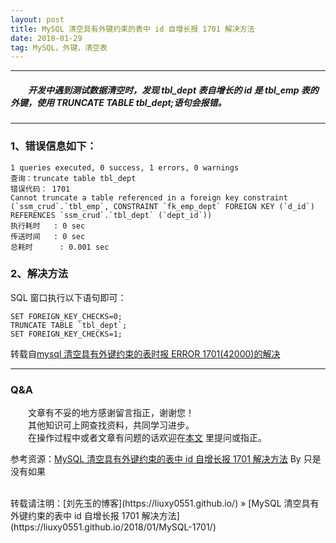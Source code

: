```yaml
---
layout: post
title: MySQL 清空具有外键约束的表中 id 自增长报 1701 解决方法
date: 2018-01-29
tag: MySQL，外键，清空表
---
```


___
##### 　　开发中遇到测试数据清空时，发现 tbl_dept 表自增长的 id 是 tbl_emp 表的外键，使用 TRUNCATE TABLE tbl_dept;语句会报错。

___
### 1、错误信息如下：

    1 queries executed, 0 success, 1 errors, 0 warnings
    查询：truncate table tbl_dept
    错误代码： 1701
    Cannot truncate a table referenced in a foreign key constraint (`ssm_crud`.`tbl_emp`, CONSTRAINT `fk_emp_dept` FOREIGN KEY (`d_id`) REFERENCES `ssm_crud`.`tbl_dept` (`dept_id`))
    执行耗时   : 0 sec
    传送时间   : 0 sec
    总耗时      : 0.001 sec

### 2、解决方法
SQL 窗口执行以下语句即可：

    SET FOREIGN_KEY_CHECKS=0;
    TRUNCATE TABLE `tbl_dept`;
    SET FOREIGN_KEY_CHECKS=1;

转载自[mysql 清空具有外键约束的表时报 ERROR 1701(42000)的解决](https://www.aliang.org/MySQL/874.html)

___
### Q&A

　　文章有不妥的地方感谢留言指正，谢谢您！  
　　其他知识可上网查找资料，共同学习进步。  
　　在操作过程中或者文章有问题的话欢迎在[本文](https://liuxy0551.github.io/2018/01/MySQL-1701/) 里提问或指正。  


参考资源：[MySQL 清空具有外键约束的表中 id 自增长报 1701 解决方法](http://blog.csdn.net/m0_38130651/article/details/79192506) By 只是没有如果

<br>
转载请注明：[刘先玉的博客](https://liuxy0551.github.io/) » [MySQL 清空具有外键约束的表中 id 自增长报 1701 解决方法](https://liuxy0551.github.io/2018/01/MySQL-1701/)
